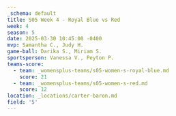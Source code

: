 ```yaml
---
_schema: default
title: S05 Week 4 - Royal Blue vs Red
week: 4
season: 5
date: 2025-03-30 10:45:00 -0400
mvp: Samantha C., Judy H.
game-ball: Darika S., Miriam S.
sportsperson: Vanessa V., Peyton P.
teams-score:
  - team: _womensplus-teams/s05-women-s-royal-blue.md
    score: 21
  - team: _womensplus-teams/s05-women-s-red.md
    score: 12
location: _locations/carter-baron.md
field: '5'
---
```


